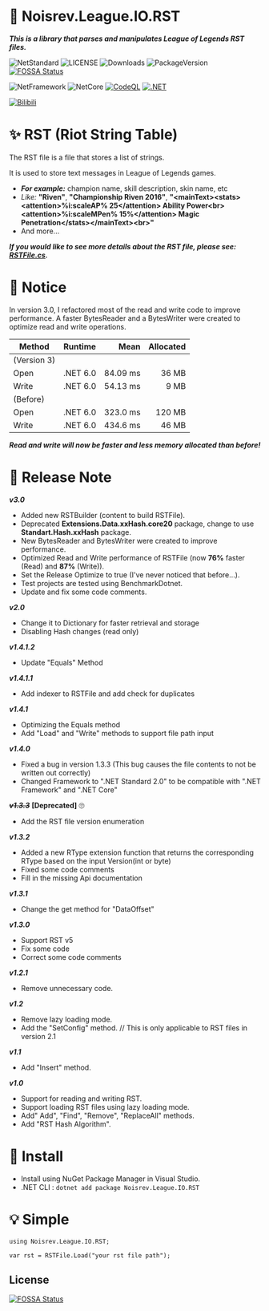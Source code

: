 # 📖 Noisrev.League.IO.RST

***This is a library that parses and manipulates League of Legends RST files.***

![NetStandard](https://img.shields.io/badge/.Net%20Standard-v2.0-brightgreen) ![LICENSE](https://img.shields.io/github/license/noisrev/noisrev.league.io.rst) ![Downloads](https://img.shields.io/nuget/dt/noisrev.league.io.rst) ![PackageVersion](https://img.shields.io/nuget/v/noisrev.league.io.rst)
[![FOSSA Status](https://app.fossa.com/api/projects/git%2Bgithub.com%2FNoisrev%2FNoisrev.League.IO.RST.svg?type=shield)](https://app.fossa.com/projects/git%2Bgithub.com%2FNoisrev%2FNoisrev.League.IO.RST?ref=badge_shield)

![NetFramework](https://img.shields.io/badge/.Net%20Framework->=4.6.1-green) ![NetCore](https://img.shields.io/badge/.Net%20Core->=v2.0-blue) [![CodeQL](https://github.com/Noisrev/Noisrev.League.IO.RST/actions/workflows/codeql-analysis.yml/badge.svg)](https://github.com/Noisrev/Noisrev.League.IO.RST/actions/workflows/codeql-analysis.yml) [![.NET](https://github.com/Noisrev/Noisrev.League.IO.RST/actions/workflows/dotnet.yml/badge.svg)](https://github.com/Noisrev/Noisrev.League.IO.RST/actions/workflows/dotnet.yml)

[![Bilibili](https://img.shields.io/badge/dynamic/json?color=ff69b4&label=bilibili&query=%24.data.totalSubs&url=https%3A%2F%2Fapi.spencerwoo.com%2Fsubstats%2F%3Fsource%3Dbilibili%26queryKey%3D176863848)](https://space.bilibili.com/176863848)

# ✨ RST (Riot String Table) 
The RST file is a file that stores a list of strings.

It is used to store text messages in League of Legends games.
- ***For example:*** champion name, skill description, skin name, etc
- *Like:* **"Riven"**, **"Championship Riven 2016"**, **"\<mainText>\<stats>\<attention>%i:scaleAP% 25\</attention> Ability Power\<br>\<attention>%i:scaleMPen% 15%\</attention> Magic Penetration\</stats>\</mainText>\<br>"**
- And more...

***If you would like to see more details about the RST file, please see: [RSTFile.cs](Noisrev.League.IO.RST/RSTFile.cs).***

# 📢 Notice

In version 3.0, I refactored most of the read and write code to improve performance.
A faster BytesReader and a BytesWriter were created to optimize read and write operations.

| Method |              Runtime |      Mean | Allocated |
|------- |--------------------- |----------:|----------:|
| (Version 3)
|   Open |             .NET 6.0 |  84.09 ms |     36 MB |
|  Write |             .NET 6.0 |  54.13 ms |      9 MB |
| (Before)
|   Open |             .NET 6.0 |  323.0 ms |    120 MB |
|  Write |             .NET 6.0 |  434.6 ms |     46 MB |

***Read and write will now be faster and less memory allocated than before!***

# 🎉 Release Note

***v3.0***
- Added new RSTBuilder (content to build RSTFile).
- Deprecated **Extensions.Data.xxHash.core20** package, change to use **Standart.Hash.xxHash** package.
- New BytesReader and BytesWriter were created to improve performance.
- Optimized Read and Write performance of RSTFile (now **76%** faster (Read) and **87%** (Write)).
- Set the Release Optimize to true (I've never noticed that before...).
- Test projects are tested using BenchmarkDotnet.
- Update and fix some code comments.

***v2.0***
- Change it to Dictionary for faster retrieval and storage
- Disabling Hash changes (read only)

***v1.4.1.2***
- Update "Equals" Method

***v1.4.1.1***
- Add indexer to RSTFile and add check for duplicates

***v1.4.1***
- Optimizing the Equals method
- Add "Load" and "Write" methods to support file path input

***v1.4.0***
- Fixed a bug in version 1.3.3 (This bug causes the file contents to not be written out correctly)
- Changed Framework to ".NET Standard 2.0" to be compatible with ".NET Framework" and ".NET Core"

***~~v1.3.3~~*** **[Deprecated]** 🙄
- Add the RST file version enumeration

***v1.3.2***
- Added a new RType extension function that returns the corresponding RType based on the input Version(int or byte)
- Fixed some code comments
- Fill in the missing Api documentation

***v1.3.1***
- Change the get method for "DataOffset"

***v1.3.0***
- Support RST v5
- Fix some code
- Correct some code comments

***v1.2.1***
- Remove unnecessary code.

***v1.2***
- Remove lazy loading mode.
- Add the "SetConfig" method. // This is only applicable to RST files in version 2.1

***v1.1***
- Add "Insert" method.

***v1.0***
- Support for reading and writing RST.
- Support loading RST files using lazy loading mode.
- Add" Add", "Find", "Remove", "ReplaceAll" methods.
- Add "RST Hash Algorithm".

# 🚀 Install
- Install using NuGet Package Manager in Visual Studio.
- .NET CLI : `dotnet add package Noisrev.League.IO.RST`

# 💡 Simple
```
using Noisrev.League.IO.RST;

var rst = RSTFile.Load("your rst file path");
```


## License
[![FOSSA Status](https://app.fossa.com/api/projects/git%2Bgithub.com%2FNoisrev%2FNoisrev.League.IO.RST.svg?type=large)](https://app.fossa.com/projects/git%2Bgithub.com%2FNoisrev%2FNoisrev.League.IO.RST?ref=badge_large)